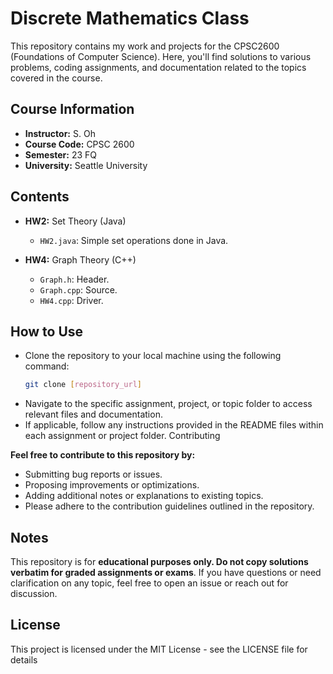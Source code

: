 # Discrete Mathematics Class

This repository contains my work and projects for the CPSC2600 (Foundations of Computer Science). Here, you'll find solutions to various problems, coding assignments, and documentation related to the topics covered in the course.

## Course Information

- **Instructor:** S. Oh
- **Course Code:** CPSC 2600
- **Semester:** 23 FQ
- **University:** Seattle University

## Contents

- **HW2:** Set Theory (Java)
  - `HW2.java`: Simple set operations done in Java.

- **HW4:** Graph Theory (C++)
  - `Graph.h`: Header.
  - `Graph.cpp`: Source.
  - `HW4.cpp`: Driver.

## How to Use

- Clone the repository to your local machine using the following command:
  ```bash
  git clone [repository_url]
  ```
- Navigate to the specific assignment, project, or topic folder to access relevant files and documentation.
- If applicable, follow any instructions provided in the README files within each assignment or project folder.
Contributing

**Feel free to contribute to this repository by:**

- Submitting bug reports or issues.
- Proposing improvements or optimizations.
- Adding additional notes or explanations to existing topics.
- Please adhere to the contribution guidelines outlined in the repository.

## Notes

This repository is for **educational purposes only. Do not copy solutions verbatim for graded assignments or exams**.
If you have questions or need clarification on any topic, feel free to open an issue or reach out for discussion.

## License

This project is licensed under the MIT License - see the LICENSE file for details
